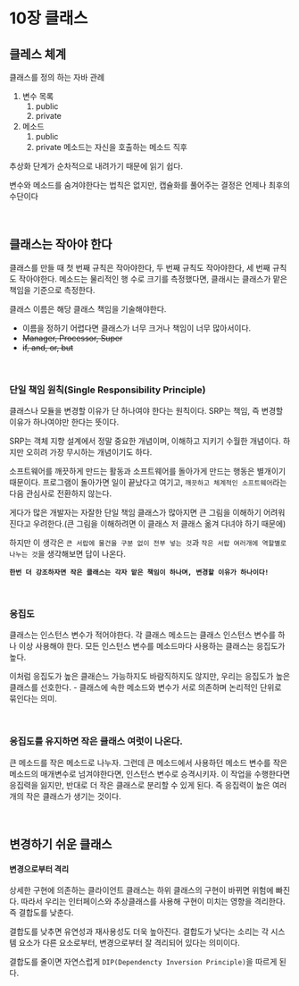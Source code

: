 # 10장 클래스

## 클레스 체계

클래스를 정의 하는 자바 관례

1. 변수 목록
   1. public
   2. private
2. 메소드
   1. public
   2. private 메소드는 자신을 호출하는 메소드 직후

추상화 단계가 순차적으로 내려가기 때문에 읽기 쉽다.

변수와 메소드를 숨겨야한다는 법칙은 없지만, 캡슐화를 풀어주는 결정은 언제나 최후의 수단이다

<br>

## 클래스는 작아야 한다

 클래스를 만들 때 첫 번째 규칙은 작아야한다, 두 번째 규칙도 작아야한다, 세 번째 규칙도 작아야한다. 메소드는 물리적인 행 수로 크기를 측정했다면, 클래시는 클래스가 맡은 책임을 기준으로 측정한다.

클래스 이름은 해당 클래스 책임을 기술해야한다. 

* 이름을 정하기 어렵다면 클래스가 너무 크거나 책임이 너무 많아서이다.
* ~~Manager, Processor, Super~~
* ~~if, and, or, but~~

<br>

### 단일 책임 원칙(Single Responsibility Principle)

클래스나 모듈을 변경할 이유가 단 하나여야 한다는 원칙이다. SRP는 책임, 즉 변경할 이유가 하나여야만 한다는 뜻이다.

SRP는 객체 지향 설계에서 정말 중요한 개념이며, 이해하고 지키기 수월한 개념이다. 하지만 오히려 가장 무시하는 개념이기도 하다.

소프트웨어를 깨끗하게 만드는 활동과 소프트웨어를 돌아가게 만드는 행동은 별개이기 때문이다. 프로그램이 돌아가면 일이 끝났다고 여기고, `깨끗하고 체계적인 소프트웨어`라는 다음 관심사로 전환하지 않는다.

게다가 많은 개발자는 자잘한 단일 책임 클래스가 많아지면 큰 그림을 이해하기 어려워진다고 우려한다.(큰 그림을 이해하려면 이 클래스 저 클래스 옮겨 다녀야 하기 때문에)

하지만 이 생각은 `큰 서랍에 물건을 구분 없이 전부 넣는 것`과 `작은 서랍 여러개에 역할별로 나누는 것`을 생각해보면 답이 나온다.

**`한번 더 강조하자면 작은 클래스는 각자 맡은 책임이 하나며, 변경할 이유가 하나이다!`**

<br>

### 응집도

클래스는 인스턴스 변수가 적어야한다. 각 클래스 메소드는 클래스 인스턴스 변수를 하나 이상 사용해야 한다. 모든 인스턴스 변수를 메소드마다 사용하는 클래스는 응집도가 높다.

이처럼 응집도가 높은 클래슨느 가능하지도 바람직하지도 않지만, 우리는 응집도가 높은 클래스를 선호한다. - 클래스에 속한 메소드와 변수가 서로 의존하며 논리적인 단위로 묶인다는 의미.

<br>

### 응집도를 유지하면 작은 클래스 여럿이 나온다.

큰 메소드를 작은 메소드로 나누자. 그런데 큰 메소드에서 사용하던 메소드 변수를 작은 메소드의 매개변수로 넘겨야한다면, 인스턴스 변수로 승격시키자. 이 작업을 수행한다면 응집력을 잃지만, 반대로 더 작은 클래스로 분리할 수 있게 된다. 즉 응집력이 높은 여러개의 작은 클래스가 생기는 것이다.

<br>

## 변경하기 쉬운 클래스

#### 변경으로부터 격리

상세한 구현에 의존하는 클라이언트 클래스는 하위 클래스의 구현이 바뀌면 위험에 빠진다. 따라서 우리는 인터페이스와 추상클래스를 사용해 구현이 미치는 영향을 격리한다. 즉 결합도를 낮춘다.

결합도를 낮추면 유연성과 재사용성도 더욱 높아진다. 결합도가 낮다는 소리는 각 시스템 요소가 다른 요소로부터, 변경으로부터 잘 격리되어 있다는 의미이다.

결합도를 줄이면 자연스럽게 `DIP(Dependencty Inversion Principle)`을 따르게 된다.